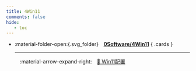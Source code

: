 ```yaml
---
title: 4Win11
comments: false
hide:
   - toc
---
```


<div class="grid cards index-info" markdown>

-   :material-folder-open:{.svg_folder}&emsp;__[0Software/4Win11](./index.md)__
{ .cards }

	---

	&emsp;:material-arrow-expand-right:&emsp;[🐽 Win11配置](./A.md)

</div>